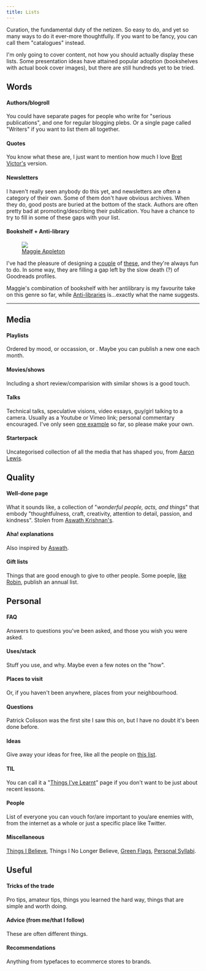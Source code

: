 ```yaml
---
title: Lists
---
```


Curation, the fundamental duty of the netizen. So easy to do, and yet so many ways to do it ever-more thoughtfully. If you want to be fancy, you can call them "catalogues" instead.

I'm only going to cover content, not how you should actually display these lists. Some presentation ideas have attained popular adoption (bookshelves with actual book cover images), but there are still hundreds yet to be tried. 


## Words

#### Authors/blogroll

You could have separate pages for people who write for "serious publications", and one for regular blogging plebs. Or a single page called "Writers" if you want to list them all together.

#### Quotes

You know what these are, I just want to mention how much I love [Bret Victor's](https://worrydream.com/quotes/) version.

#### Newsletters

I haven't really seen anybody do this yet, and newsletters are often a category of their own. Some of them don't have obvious archives. When they do, good posts are buried at the bottom of the stack. Authors are often pretty bad at promoting/describing their publication. You have a chance to try to fill in some of these gaps with your list.

#### Bookshelf + Anti-library

<figure>
	<a href="https://maggieappleton.com/antilibrary">
		<img src="/photos/maggie-library.png"> 
		<figcaption>Maggie Appleton</figcaption>
	</a>
</figure>

I've had the pleasure of designing a [couple](https://shreedasegan.com) of [these](https://jihad.house/shelf), and they're always fun to do. In some way, they are filling a gap left by the slow death (?) of Goodreads profiles.

Maggie's combination of bookshelf with her antilibrary is my favourite take on this genre so far, while [Anti-libraries](https://antilibrari.es/) is...exactly what the name suggests.

---

## Media

#### Playlists
Ordered by mood, or occassion, or . Maybe you can publish a new one each month.

#### Movies/shows
Including a short review/comparision with similar shows is a good touch. 

#### Talks
Technical talks, speculative visions, video essays, guy/girl talking to a camera. Usually as a Youtube or Vimeo link; personal commentary encouraged. I've only seen [one example](https://www.btbytes.com/Talks-I-liked.html) so far, so please make your own.

#### Starterpack 
Uncategorised collection of all the media that has shaped you, from [Aaron Lewis](https://aaronzlewis.com/starterpack/).


## Quality

#### Well-done page
What it sounds like, a collection of "_wonderful people, acts, and things_" that embody "thoughtfulness, craft, creativity, attention to detail, passion, and kindness". Stolen from [Aswath Krishnan's](https://www.aswathkrishnan.com/p/well-done.html).

#### Aha! explanations
Also inspired by [Aswath](https://www.aswathkrishnan.com/p/aha-explanations.html). 

#### Gift lists
Things that are good enough to give to other people. Some poeple, [like Robin](https://www.robinsloan.com/newsletters/2023-gift-guide/), publish an annual list.



## Personal

#### FAQ
Answers to questions you've been asked, and those you wish you were asked.

#### Uses/stack
Stuff you use, and why. Maybe even a few notes on the "how".

#### Places to visit
Or, if you haven't been anywhere, places from your neighbourhood.

#### Questions
Patrick Colisson was the first site I saw this on, but I have no doubt it's been done before.

#### Ideas
Give away your ideas for free, like all the people on [this list](https://joodaloop.com/idea-lists). 

#### TIL
You can call it a "[Things I've Learnt](https://thingsivelearnt.netlify.app/)" page if you don't want to be just about recent lessons. 

#### People
List of everyone you can vouch for/are important to you/are enemies with, from the internet as a whole or just a specific place like Twitter.


#### Miscellaneous
[Things I Believe](https://gist.github.com/stettix/5bb2d99e50fdbbd15dd9622837d14e2b), Things I No Longer Believe, [Green Flags](https://ansonyu.me/flags), [Personal Syllabi](https://twitter.com/zhaovan8/status/1701737672740630704).



## Useful

#### Tricks of the trade
Pro tips, amateur tips, things you learned the hard way, things that are simple and worth doing.

#### Advice (from me/that I follow)
These are often different things.

#### Recommendations
Anything from typefaces to ecommerce stores to brands.
